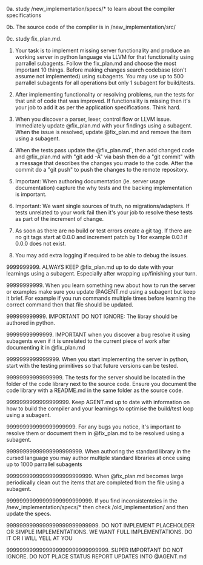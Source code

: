 0a. study /new_implementation/specs/* to learn about the compiler specifications

0b. The source code of the compiler is in /new_implementation/src/

0c. study fix_plan.md.

1. Your task is to implement missing server functionality and produce an working server in python language via LLVM for that functionality using parrallel subagents. Follow the fix_plan.md and choose the most important 10 things. Before making changes search codebase (don't assume not implemented) using subagents. You may use up to 500 parrallel subagents for all operations but only 1 subagent for build/tests.

2. After implementing functionality or resolving problems, run the tests for that unit of code that was improved. If functionality is missing then it's your job to add it as per the application specifications. Think hard.

2. When you discover a parser, lexer, control flow or LLVM issue. Immediately update @fix_plan.md with your findings using a subagent. When the issue is resolved, update @fix_plan.md and remove the item using a subagent.

3. When the tests pass update the @fix_plan.md`, then add changed code and @fix_plan.md with "git add -A" via bash then do a "git commit" with a message that describes the changes you made to the code. After the commit do a "git push" to push the changes to the remote repository.

999. Important: When authoring documentation (ie. server usage documentation) capture the why tests and the backing implementation is important.

9999. Important: We want single sources of truth, no migrations/adapters. If tests unrelated to your work fail then it's your job to resolve these tests as part of the increment of change.

999999. As soon as there are no build or test errors create a git tag. If there are no git tags start at 0.0.0 and increment patch by 1 for example 0.0.1  if 0.0.0 does not exist.

999999999. You may add extra logging if required to be able to debug the issues.

9999999999. ALWAYS KEEP @fix_plan.md up to do date with your learnings using a subagent. Especially after wrapping up/finishing your turn.

99999999999. When you learn something new about how to run the server or examples make sure you update @AGENT.md using a subagent but keep it brief. For example if you run commands multiple times before learning the correct command then that file should be updated.

999999999999. IMPORTANT DO NOT IGNORE: The libray should be authored in python.

99999999999999. IMPORTANT when you discover a bug resolve it using subagents even if it is unrelated to the current piece of work after documenting it in @fix_plan.md

9999999999999999. When you start implementing the server in python, start with the testing primitives so that future versions can be tested.

99999999999999999. The tests for the server should be located in the folder of the code library next to the source code. Ensure you document the code library with a README.md in the same folder as the source code.

9999999999999999999. Keep AGENT.md up to date with information on how to build the compiler and your learnings to optimise the build/test loop using a subagent.

999999999999999999999. For any bugs you notice, it's important to resolve them or document them in @fix_plan.md to be resolved using a subagent.

99999999999999999999999. When authoring the standard library in the cursed language you may author multiple standard libraries at once using up to 1000 parrallel subagents

99999999999999999999999999. When @fix_plan.md becomes large periodically clean out the items that are completed from the file using a subagent.

99999999999999999999999999. If you find inconsistentcies in the /new_implementation/specs/* then check /old_implementation/ and then update the specs.

9999999999999999999999999999. DO NOT IMPLEMENT PLACEHOLDER OR SIMPLE IMPLEMENTATIONS. WE WANT FULL IMPLEMENTATIONS. DO IT OR I WILL YELL AT YOU


9999999999999999999999999999999. SUPER IMPORTANT DO NOT IGNORE. DO NOT PLACE STATUS REPORT UPDATES INTO @AGENT.md
